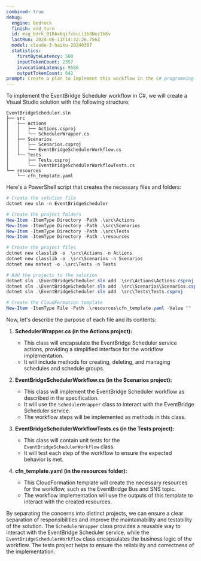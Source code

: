 ```yaml
---
combined: true
debug:
  engine: bedrock
  finish: end_turn
  id: msg_bdrk_01RAx6qifvbuii1b8Nez1bKv
  lastRun: 2024-06-11T14:32:26.756Z
  model: claude-3-haiku-20240307
  statistics:
    firstByteLatency: 500
    inputTokenCount: 2357
    invocationLatency: 9586
    outputTokenCount: 842
prompt: Create a plan to implement this workflow in the C# programming language. Prefer to include a .sln file named EventBridgeScheduler.sln, and 3 .csproj files for Actions, Scenarios, and Tests. Use a SchedulerWrapper class to encapsulate the service action methods.  Describe the files that we will need as powershell script to create their outline.
---
```

To implement the EventBridge Scheduler workflow in C#, we will create a Visual Studio solution with the following structure:

```
EventBridgeScheduler.sln
├── src
│   ├── Actions
│   │   ├── Actions.csproj
│   │   └── SchedulerWrapper.cs
│   ├── Scenarios
│   │   ├── Scenarios.csproj
│   │   └── EventBridgeSchedulerWorkflow.cs
│   └── Tests
│       ├── Tests.csproj
│       └── EventBridgeSchedulerWorkflowTests.cs
└── resources
    └── cfn_template.yaml
```

Here's a PowerShell script that creates the necessary files and folders:

```powershell
# Create the solution file
dotnet new sln -n EventBridgeScheduler

# Create the project folders
New-Item -ItemType Directory -Path .\src\Actions
New-Item -ItemType Directory -Path .\src\Scenarios
New-Item -ItemType Directory -Path .\src\Tests
New-Item -ItemType Directory -Path .\resources

# Create the project files
dotnet new classlib -o .\src\Actions -n Actions
dotnet new classlib -o .\src\Scenarios -n Scenarios
dotnet new mstest -o .\src\Tests -n Tests

# Add the projects to the solution
dotnet sln .\EventBridgeScheduler.sln add .\src\Actions\Actions.csproj
dotnet sln .\EventBridgeScheduler.sln add .\src\Scenarios\Scenarios.csproj
dotnet sln .\EventBridgeScheduler.sln add .\src\Tests\Tests.csproj

# Create the CloudFormation template
New-Item -ItemType File -Path .\resources\cfn_template.yaml -Value ""
```

Now, let's describe the purpose of each file and its contents:

1. **SchedulerWrapper.cs (in the Actions project):**
   - This class will encapsulate the EventBridge Scheduler service actions, providing a simplified interface for the workflow implementation.
   - It will include methods for creating, deleting, and managing schedules and schedule groups.

2. **EventBridgeSchedulerWorkflow.cs (in the Scenarios project):**
   - This class will implement the EventBridge Scheduler workflow as described in the specification.
   - It will use the `SchedulerWrapper` class to interact with the EventBridge Scheduler service.
   - The workflow steps will be implemented as methods in this class.

3. **EventBridgeSchedulerWorkflowTests.cs (in the Tests project):**
   - This class will contain unit tests for the `EventBridgeSchedulerWorkflow` class.
   - It will test each step of the workflow to ensure the expected behavior is met.

4. **cfn_template.yaml (in the resources folder):**
   - This CloudFormation template will create the necessary resources for the workflow, such as the EventBridge Bus and SNS topic.
   - The workflow implementation will use the outputs of this template to interact with the created resources.

By separating the concerns into distinct projects, we can ensure a clear separation of responsibilities and improve the maintainability and testability of the solution. The `SchedulerWrapper` class provides a reusable way to interact with the EventBridge Scheduler service, while the `EventBridgeSchedulerWorkflow` class encapsulates the business logic of the workflow. The tests project helps to ensure the reliability and correctness of the implementation.